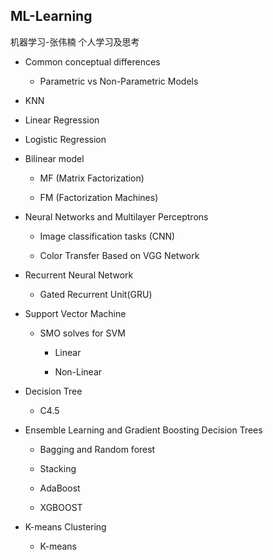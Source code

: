 ## ML-Learning

机器学习-张伟楠 
个人学习及思考

- Common conceptual differences
  
  - Parametric vs Non-Parametric Models

- KNN

- Linear Regression

- Logistic Regression

- Bilinear model 
  
  - MF (Matrix Factorization)
  
  - FM (Factorization Machines)

- Neural Networks and Multilayer Perceptrons 
  
  - Image classification tasks (CNN)

  - Color Transfer Based on VGG Network

- Recurrent Neural Network
  
  - Gated Recurrent Unit(GRU)

- Support Vector Machine
 
  - SMO solves for SVM
    
    - Linear

    - Non-Linear 

- Decision Tree
   
  - C4.5

- Ensemble Learning and Gradient Boosting Decision Trees

  - Bagging and Random forest
    
  - Stacking

  - AdaBoost

  - XGBOOST 

- K-means Clustering

  - K-means 

